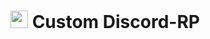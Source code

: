# <img src=https://cdn.icon-icons.com/icons2/3132/PNG/512/discord_social_network_communication_interaction_message_icon_192260.png style="height:1em;"/> Custom Discord-RP
